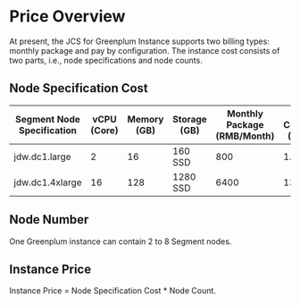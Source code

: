 # Price Overview

At present, the JCS for Greenplum Instance supports two billing types: monthly package and pay by configuration. The instance cost consists of two parts, i.e., node specifications and node counts.

## Node Specification Cost

| Segment Node Specification | vCPU (Core) | Memory (GB) | Storage (GB) | Monthly Package (RMB/Month) | Pay By Configuration (RMB/Hour) |
| --------------- | -------- | -------- | --------- | ----------- | --------------- |
| jdw.dc1.large   | 2        | 16       | 160 SSD   | 800         | 1.64            |
| jdw.dc1.4xlarge | 16       | 128      | 1280 SSD  | 6400        | 13.12           |

## Node Number

One Greenplum instance can contain 2 to 8 Segment nodes.

## Instance Price

Instance Price = Node Specification Cost * Node Count.

